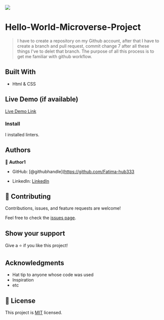 ![](https://img.shields.io/badge/Microverse-blueviolet)

# Hello-World-Microverse-Project

> I have to create a repository on my Github account, after that I have to create a branch and pull request, commit change 7 after all these things I've to delet that branch. The purpose of all this process is to get me familiar with github workflow.


## Built With

- Html & CSS

## Live Demo (if available)

[Live Demo Link](https://github.com/Fatima-hub333/Hello-World-Microverse-Project)


<!-- ## Getting Started

**This is an example of how you have to work with github workflow guidelines.**



To get a local copy up and running follow these simple example steps. -->

<!-- ### Prerequisites

### Setup -->

### Install
I installed linters.

<!-- ### Usage

### Run tests

### Deployment -->



## Authors

👤 **Author1**

- GitHub: [@githubhandle](https://github.com/Fatima-hub333
<!-- - Twitter: [@twitterhandle](https://twitter.com/twitterhandle) -->
- LinkedIn: [LinkedIn](linkedin.com/in/full-stack-webdeveloper-181583234)

## 🤝 Contributing

Contributions, issues, and feature requests are welcome!

Feel free to check the [issues page](../../issues/).

## Show your support

Give a ⭐️ if you like this project!

## Acknowledgments

- Hat tip to anyone whose code was used
- Inspiration
- etc

## 📝 License

This project is [MIT](./MIT.md) licensed.
